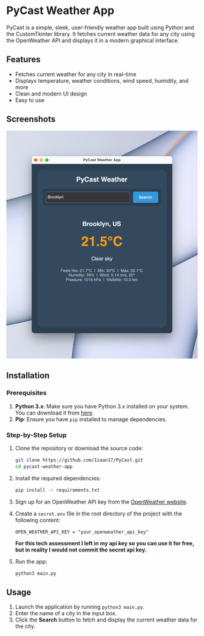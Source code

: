 # PyCast Weather App

PyCast is a simple, sleek, user-friendly weather app built using Python and the CustomTkinter library. It fetches current weather data for any city using the OpenWeather API and displays it in a modern graphical interface.

## Features

- Fetches current weather for any city in real-time
- Displays temperature, weather conditions, wind speed, humidity, and more
- Clean and modern UI design
- Easy to use

## Screenshots

![PyCast Weather App Screenshot](screenshot.png)

## Installation

### Prerequisites

1. **Python 3.x**: Make sure you have Python 3.x installed on your system. You can download it from [here](https://www.python.org/downloads/).
2. **Pip**: Ensure you have `pip` installed to manage dependencies.

### Step-by-Step Setup

1. Clone the repository or download the source code:
    ```bash
    git clone https://github.com/Izaan17/PyCast.git
    cd pycast-weather-app
    ```

2. Install the required dependencies:
    ```bash
    pip install -r requirements.txt
    ```

3. Sign up for an OpenWeather API key from the [OpenWeather website](https://openweathermap.org/api).

4. Create a `secret.env` file in the root directory of the project with the following content:
    ```
    OPEN_WEATHER_API_KEY = "your_openweather_api_key"
    ```
   **For this tech assessment I left in my api key so you can use it for free, but in reality I would not commit the secret api key.**

5. Run the app:
    ```bash
    python3 main.py
    ```

## Usage

1. Launch the application by running `python3 main.py`.
2. Enter the name of a city in the input box.
3. Click the **Search** button to fetch and display the current weather data for the city.
